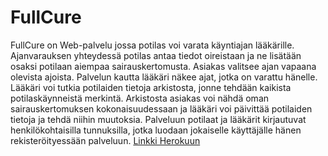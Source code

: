 # FullCure
FullCure on Web-palvelu jossa potilas voi varata käyntiajan lääkärille. Ajanvarauksen yhteydessä potilas antaa tiedot oireistaan ja ne lisätään osaksi potilaan aiempaa sairauskertomusta. Asiakas valitsee ajan vapaana olevista ajoista. Palvelun kautta lääkäri näkee ajat, jotka on varattu hänelle. Lääkäri voi tutkia potilaiden tietoja arkistosta, jonne tehdään kaikista potilaskäynneistä merkintä. Arkistosta asiakas voi nähdä oman sairauskertomuksen kokonaisuudessaan ja lääkäri voi päivittää potilaiden tietoja ja tehdä niihin muutoksia. Palveluun potilaat ja lääkärit kirjautuvat henkilökohtaisilla tunnuksilla, jotka luodaan jokaiselle käyttäjälle hänen rekisteröityessään palveluun. 
[Linkki Herokuun](https://fullcure-app.herokuapp.com)
